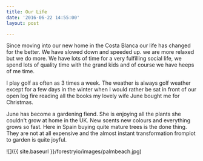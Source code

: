 ```yaml
---
title: Our Life
date: '2016-06-22 14:55:00'
layout: post

---
```

Since moving into our new home in the Costa Blanca our life has changed for the better. We have slowed down and speeded up. we are more relaxed but we do more. We have lots of time for a very fulfilling social life, we spend lots of quality time with the grand kids and of course we have heeps of me time.

I play golf as often as 3 times a week. The weather is always golf weather except for a few days in the winter when I would rather be sat in front of our open log fire reading all the books my lovely wife June bought me for Christmas.

June has become a gardening fiend. She is enjoying all the plants she couldn't grow at home in the UK. New scents new colours and everything grows so fast. Here in Spain buying quite mature trees is the done thing. They are not at all expensive and the almost instant transformation fromplot to garden is quite joyful.

![]({{ site.baseurl }}/forestryio/images/palmbeach.jpg)